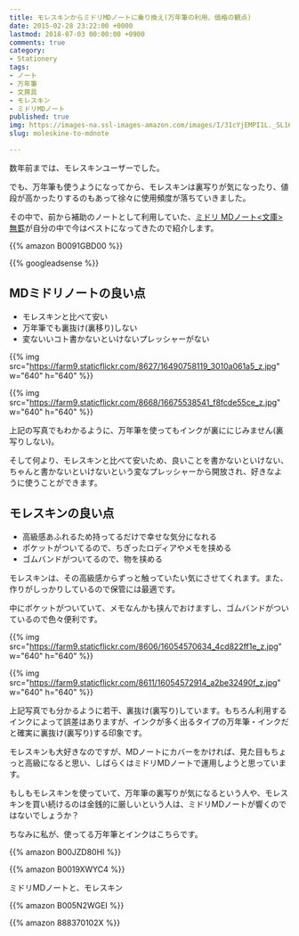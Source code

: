 ```yaml
---
title: モレスキンからミドリMDノートに乗り換え(万年筆の利用、価格の観点)
date: 2015-02-28 23:22:00 +0000
lastmod: 2018-07-03 00:00:00 +0900
comments: true
category:
- Stationery
tags:
- ノート
- 万年筆
- 文房具
- モレスキン
- ミドリMDノート
published: true
img: https://images-na.ssl-images-amazon.com/images/I/31cYjEMPI1L._SL160_.jpg
slug: moleskine-to-mdnote

---
```

数年前までは、モレスキンユーザーでした。

でも、万年筆も使うようになってから、モレスキンは裏写りが気になったり、値段が高かったりするのもあって徐々に使用頻度が落ちていきました。

その中で、前から補助のノートとして利用していた、<a href="http://www.amazon.co.jp/exec/obidos/asin/B003CT47YG/meganii-22/">ミドリ MDノート<文庫> 無罫</a>が自分の中で今はベストになってきたので紹介します。

{{% amazon B0091GBD00 %}}

{{% googleadsense %}}

## MDミドリノートの良い点

* モレスキンと比べて安い
* 万年筆でも裏抜け(裏移り)しない
* 変ないいコト書かないといけないプレッシャーがない

{{% img src="https://farm9.staticflickr.com/8627/16490758119_3010a061a5_z.jpg" w="640" h="640" %}}

{{% img src="https://farm9.staticflickr.com/8668/16675538541_f8fcde55ce_z.jpg" w="640" h="640" %}}

上記の写真でもわかるように、万年筆を使ってもインクが裏ににじみません(裏写りしない)。

そして何より、モレスキンと比べて安いため、良いことを書かないといけない、ちゃんと書かないといけないという変なプレッシャーから開放され、好きなように使うことができます。

## モレスキンの良い点

* 高級感あふれるため持ってるだけで幸せな気分になれる
* ポケットがついてるので、ちぎったロディアやメモを挟める
* ゴムバンドがついてるので、物を挟める

モレスキンは、その高級感からずっと触っていたい気にさせてくれます。また、作りがしっかりしているので保管には最適です。

中にポケットがついていて、メモなんかも挟んでおけますし、ゴムバンドがついているので色々便利です。

{{% img src="https://farm9.staticflickr.com/8606/16054570634_4cd822ff1e_z.jpg" w="640" h="640" %}}

{{% img src="https://farm9.staticflickr.com/8611/16054572914_a2be32490f_z.jpg" w="640" h="640" %}}

上記写真でも分かるように若干、裏抜け(裏写り)しています。もちろん利用するインクによって誤差はありますが、インクが多く出るタイプの万年筆・インクだと確実に裏抜け(裏写り)する印象です。

モレスキンも大好きなのですが、MDノートにカバーをかければ、見た目もちょっと高級になると思い、しばらくはミドリMDノートで運用しようと思っています。

もしもモレスキンを使っていて、万年筆の裏写りが気になるという人や、モレスキンを買い続けるのは金銭的に厳しいという人は、ミドリMDノートが響くのではないでしょうか？

ちなみに私が、使ってる万年筆とインクはこちらです。

{{% amazon B00JZD80HI %}}

{{% amazon B0019XWYC4 %}}

ミドリMDノートと、モレスキン

{{% amazon B005N2WGEI %}}

{{% amazon 888370102X %}}